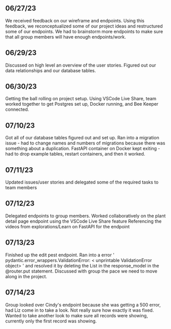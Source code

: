 ## 06/27/23

We received feedback on our wireframe and endpoints.
Using this feedback, we reconceptualized some of our project ideas and restructured some of our endpoints. We had to brainstorm more endpoints to make sure that all group members will have enough endpoints/work.

## 06/29/23

Discussed on high level an overview of the user stories. Figured out our data relationships and our database tables.

## 06/30/23

Getting the ball rolling on project setup.
Using VSCode Live Share, team worked together to get Postgres set up, Docker running, and Bee Keeper connected.

## 07/10/23

Got all of our database tables figured out and set up.
Ran into a migration issue - had to change names and numbers of migrations because there was something about a duplication. FastAPI container on Docker kept exiting - had to drop example tables, restart containers, and then it worked.

## 07/11/23

Updated issues/user stories and delegated some of the required tasks to team members

## 07/12/23

Delegated endpoints to group members.
Worked collaboratively on the plant detail page endpoint using the VSCode Live Share feature
Referencing the videos from explorations/Learn on FastAPI for the endpoint

## 07/13/23

Finished up the edit pest endpoint. Ran into a error ' pydantic.error_wrappers.ValidationError: < unprintable ValidationError object> '
and resolved it by deleting the List in the response_model in the @router.put statement. Discussed with group the pace we need to move along in the project.

## 07/14/23

Group looked over Cindy's endpoint because she was getting a 500 error, had Liz come in to take a look. Not really sure how exactly it was fixed. Wanted to take another look to make sure all records were showing, currently only the first record was showing.
